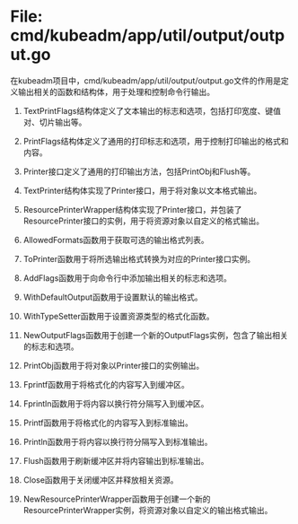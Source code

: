 # File: cmd/kubeadm/app/util/output/output.go

在kubeadm项目中，cmd/kubeadm/app/util/output/output.go文件的作用是定义输出相关的函数和结构体，用于处理和控制命令行输出。

1. TextPrintFlags结构体定义了文本输出的标志和选项，包括打印宽度、键值对、切片输出等。

2. PrintFlags结构体定义了通用的打印标志和选项，用于控制打印输出的格式和内容。

3. Printer接口定义了通用的打印输出方法，包括PrintObj和Flush等。

4. TextPrinter结构体实现了Printer接口，用于将对象以文本格式输出。

5. ResourcePrinterWrapper结构体实现了Printer接口，并包装了ResourcePrinter接口的实例，用于将资源对象以自定义的格式输出。

6. AllowedFormats函数用于获取可选的输出格式列表。

7. ToPrinter函数用于将所选输出格式转换为对应的Printer接口实例。

8. AddFlags函数用于向命令行中添加输出相关的标志和选项。

9. WithDefaultOutput函数用于设置默认的输出格式。

10. WithTypeSetter函数用于设置资源类型的格式化函数。

11. NewOutputFlags函数用于创建一个新的OutputFlags实例，包含了输出相关的标志和选项。

12. PrintObj函数用于将对象以Printer接口的实例输出。

13. Fprintf函数用于将格式化的内容写入到缓冲区。

14. Fprintln函数用于将内容以换行符分隔写入到缓冲区。

15. Printf函数用于将格式化的内容写入到标准输出。

16. Println函数用于将内容以换行符分隔写入到标准输出。

17. Flush函数用于刷新缓冲区并将内容输出到标准输出。

18. Close函数用于关闭缓冲区并释放相关资源。

19. NewResourcePrinterWrapper函数用于创建一个新的ResourcePrinterWrapper实例，将资源对象以自定义的输出格式输出。

